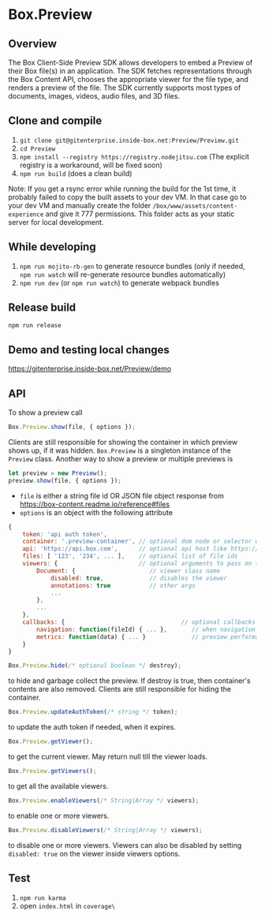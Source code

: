Box.Preview
============
Overview
-----------------
The Box Client-Side Preview SDK allows developers to embed a Preview of their Box file(s) in an application. The SDK fetches representations through the Box Content API, chooses the appropriate viewer for the file type, and renders a preview of the file. The SDK currently supports most types of documents, images, videos, audio files, and 3D files.


Clone and compile
-----------------
1. `git clone git@gitenterprise.inside-box.net:Preview/Preview.git`
2. `cd Preview`
3. `npm install --registry https://registry.nodejitsu.com` (The explicit registry is a workaround, will be fixed soon)
4. `npm run build` (does a clean build)

Note: If you get a rsync error while running the build for the 1st time, it probably failed to copy the built assets to your dev VM. In that case go to your dev VM and manually create the folder `/box/www/assets/content-experience` and give it 777 permissions. This folder acts as your static server for local development.


While developing
----------------
1. `npm run mojito-rb-gen` to generate resource bundles (only if needed, `npm run watch` will re-generate resource bundles automatically)
2. `npm run dev` (or `npm run watch`) to generate webpack bundles


Release build
--------------
`npm run release`


Demo and testing local changes
------------------------------
https://gitenterprise.inside-box.net/Preview/demo


API
---

To show a preview call
```javascript
Box.Preview.show(file, { options });
```
Clients are still responsible for showing the container in which preview shows up, if it was hidden. `Box.Preview` is a singleton instance of the `Preview` class. Another way to show a preview or multiple previews is

```javascript
let preview = new Preview();
preview.show(file, { options });
```

* `file` is either a string file id OR JSON file object response from https://box-content.readme.io/reference#files
* `options` is an object with the following attribute

```javascript
{
    token: 'api auth token',
    container: '.preview-container', // optional dom node or selector where preview should be placed
    api: 'https://api.box.com',      // optional api host like https://ldap.dev.box.net/api
    files: [ '123', '234', ... ],    // optional list of file ids
    viewers: {                       // optional arguments to pass on to viewers
        Document: {                     // viewer class name
            disabled: true,             // disables the viewer
            annotations: true           // other args
            ...
        },
        ...
    },
    callbacks: {                                 // optional callbacks
        navigation: function(fileId) { ... },       // when navigation happens to fileId
        metrics: function(data) { ... }             // preview performance metrics
    }
}
```

```javascript
Box.Preview.hide(/* optional boolean */ destroy);
```
to hide and garbage collect the preview. If destroy is true, then container's contents are also removed. Clients are still responsible for hiding the container.


```javascript
Box.Preview.updateAuthToken(/* string */ token);
```
to update the auth token if needed, when it expires.

```javascript
Box.Preview.getViewer();
```
to get the current viewer. May return null till the viewer loads.

```javascript
Box.Preview.getViewers();
```
to get all the available viewers.

```javascript
Box.Preview.enableViewers(/* String|Array */ viewers);
```
to enable one or more viewers.

```javascript
Box.Preview.disableViewers(/* String|Array */ viewers);
```
to disable one or more viewers. Viewers can also be disabled by setting `disabled: true` on the viewer inside viewers options.

Test
----

1. `npm run karma`
2. open `index.html` in `coverage\`
